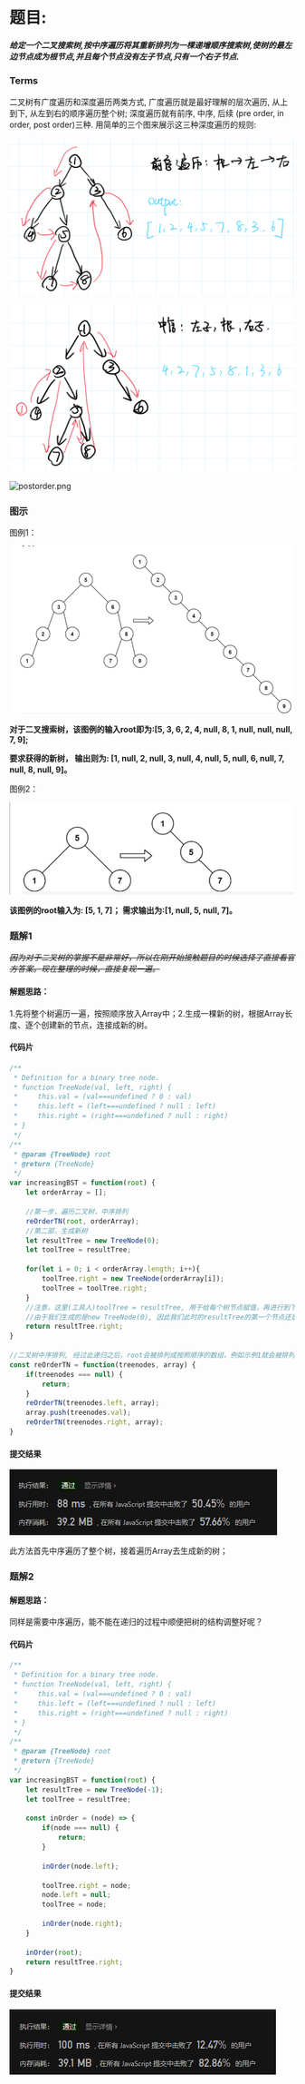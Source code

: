 # 题目:
##### 给定一个二叉搜索树,按中序遍历将其重新排列为一棵递增顺序搜索树,使树的最左边节点成为根节点,并且每个节点没有左子节点,只有一个右子节点.

### Terms
二叉树有广度遍历和深度遍历两类方式, 广度遍历就是最好理解的层次遍历, 从上到下, 从左到右的顺序遍历整个树; 深度遍历就有前序, 中序, 后续 (pre order, in order, post order)三种.
用简单的三个图来展示这三种深度遍历的规则:

![preorder.png](https://github.com/wcai49/ApexOrNot/blob/oldCai/2021-04-25_26/preOder.png)

![inorder.png](https://github.com/wcai49/ApexOrNot/blob/oldCai/2021-04-25_26/inOrder.png)

![postorder.png](https://github.com/wcai49/ApexOrNot/blob/oldCai/2021-04-25/_26postOrder.png)
### 图示
图例1：

![递增顺序搜索树示例1.png](https://github.com/wcai49/ApexOrNot/blob/oldCai/2021-04-25_26/figure1.png)

**对于二叉搜索树，该图例的输入root即为:[5, 3, 6, 2, 4, null, 8, 1, null, null, null, 7, 9];**

**要求获得的新树， 输出则为: [1, null, 2, null, 3, null, 4, null, 5, null, 6, null, 7, null, 8, null, 9]。**

图例2：

![递增顺序搜索树示例2.png](https://github.com/wcai49/ApexOrNot/blob/oldCai/2021-04-25_26/figure2.png)

**该图例的root输入为: [5, 1, 7]；**
**需求输出为:[1, null, 5, null, 7]。**



### 题解1
*~~因为对于二叉树的掌握不是非常好，所以在刚开始接触题目的时候选择了直接看官方答案。现在整理的时候，直接复现一遍。~~*

#### 解题思路： 
1.先将整个树遍历一遍，按照顺序放入Array中；2.生成一棵新的树，根据Array长度、逐个创建新的节点，连接成新的树。
#### 代码片

```javascript
/**
 * Definition for a binary tree node.
 * function TreeNode(val, left, right) {
 *     this.val = (val===undefined ? 0 : val)
 *     this.left = (left===undefined ? null : left)
 *     this.right = (right===undefined ? null : right)
 * }
 */
/**
 * @param {TreeNode} root
 * @return {TreeNode}
 */
var increasingBST = function(root) {
    let orderArray = [];
    
    //第一步，遍历二叉树，中序排列
    reOrderTN(root, orderArray);
    //第二部，生成新树
    let resultTree = new TreeNode(0);
    let toolTree = resultTree;
    
    for(let i = 0; i < orderArray.length; i++){
        toolTree.right = new TreeNode(orderArray[i]);
        toolTree = toolTree.right;
    }
    //注意，这里(工具人)toolTree = resultTree, 用于给每个树节点赋值，再进行到下一个节点。结束之后，resultTree会保留toolTree生成的指针链路关系，
    //由于我们生成的是new TreeNode(0), 因此我们此时的resultTree的第一个节点还是0，所以return的时候要切掉。
    return resultTree.right;
}

//二叉树中序排列, 经过此递归之后，root会被排列成按照顺序的数组，例如示例1就会被排列成为[1,2,3,4,5,6,7,8,9]
const reOrderTN = function(treenodes, array) {
    if(treenodes === null) {
        return;
    }
    reOrderTN(treenodes.left, array);
    array.push(treenodes.val);
    reOrderTN(treenodes.right, array);
}
```

#### 提交结果
![递增顺序搜索树——题解1结果.png](https://github.com/wcai49/ApexOrNot/blob/oldCai/2021-04-25_26/result1.PNG)

此方法首先中序遍历了整个树，接着遍历Array去生成新的树；

### 题解2
#### 解题思路： 
同样是需要中序遍历，能不能在递归的过程中顺便把树的结构调整好呢？
#### 代码片

```js
/**
 * Definition for a binary tree node.
 * function TreeNode(val, left, right) {
 *     this.val = (val===undefined ? 0 : val)
 *     this.left = (left===undefined ? null : left)
 *     this.right = (right===undefined ? null : right)
 * }
 */
/**
 * @param {TreeNode} root
 * @return {TreeNode}
 */
var increasingBST = function(root) {
    let resultTree = new TreeNode(-1);
    let toolTree = resultTree;
    
    const inOrder = (node) => {
        if(node === null) {
            return;
        }
        
        inOrder(node.left);
        
        toolTree.right = node;
        node.left = null;
        toolTree = node;
        
        inOrder(node.right);    
    }
    
    inOrder(root);
    return resultTree.right;
}
```
#### 提交结果
![result2.png](https://github.com/wcai49/ApexOrNot/blob/oldCai/2021-04-25_26/result2.PNG)
